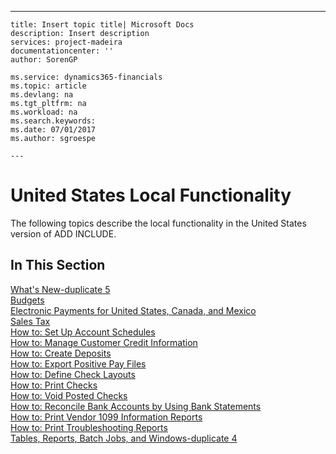 ---
    title: Insert topic title| Microsoft Docs
    description: Insert description
    services: project-madeira
    documentationcenter: ''
    author: SorenGP

    ms.service: dynamics365-financials
    ms.topic: article
    ms.devlang: na
    ms.tgt_pltfrm: na
    ms.workload: na
    ms.search.keywords:
    ms.date: 07/01/2017
    ms.author: sgroespe

    ---
# United States Local Functionality
The following topics describe the local functionality in the United States version of ADD INCLUDE<!--[!INCLUDE[navnow](../../includes/navnow_md.md)]-->.  
  
## In This Section  
 [What's New-duplicate 5](../FullExperience/what-s-new-duplicate-5.md)  
  [Budgets](../FullExperience/budgets.md)  
  [Electronic Payments for United States, Canada, and Mexico](../FullExperience/electronic-payments-for-united-states-canada-and-mexico.md)  
  [Sales Tax](../FullExperience/sales-tax.md)  
  [How to: Set Up Account Schedules](../FullExperience/how-to-set-up-account-schedules.md)  
  [How to: Manage Customer Credit Information](../FullExperience/how-to-manage-customer-credit-information.md)  
  [How to: Create Deposits](../FullExperience/how-to-create-deposits.md)  
  [How to: Export Positive Pay Files](../FullExperience/how-to-export-positive-pay-files.md)  
  [How to: Define Check Layouts](../FullExperience/how-to-define-check-layouts.md)  
  [How to: Print Checks](../FullExperience/how-to-print-checks.md)  
  [How to: Void Posted Checks](../FullExperience/how-to-void-posted-checks.md)  
  [How to: Reconcile Bank Accounts by Using Bank Statements](../FullExperience/how-to-reconcile-bank-accounts-by-using-bank-statements.md)  
  [How to: Print Vendor 1099 Information Reports](../FullExperience/how-to-print-vendor-1099-information-reports.md)  
  [How to: Print Troubleshooting Reports](../FullExperience/how-to-print-troubleshooting-reports.md)  
  [Tables, Reports, Batch Jobs, and Windows-duplicate 4](../FullExperience/tables-reports-batch-jobs-and-windows-duplicate-4.md)